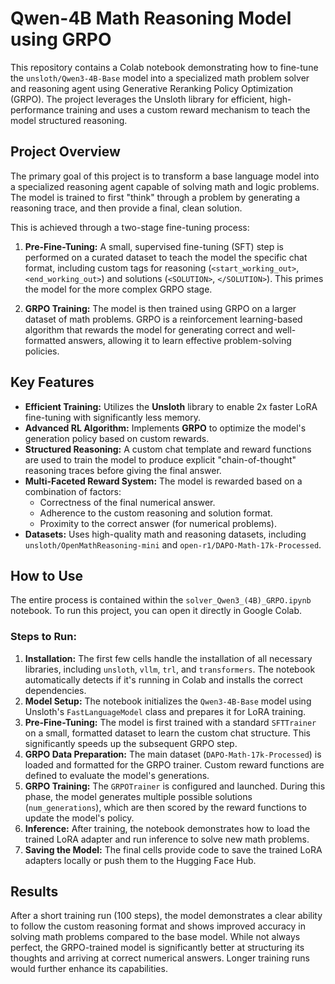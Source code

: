 # Qwen-4B Math Reasoning Model using GRPO

This repository contains a Colab notebook demonstrating how to fine-tune the `unsloth/Qwen3-4B-Base` model into a specialized math problem solver and reasoning agent using Generative Reranking Policy Optimization (GRPO). The project leverages the Unsloth library for efficient, high-performance training and uses a custom reward mechanism to teach the model structured reasoning.

## Project Overview

The primary goal of this project is to transform a base language model into a specialized reasoning agent capable of solving math and logic problems. The model is trained to first "think" through a problem by generating a reasoning trace, and then provide a final, clean solution.

This is achieved through a two-stage fine-tuning process:

1.  **Pre-Fine-Tuning:** A small, supervised fine-tuning (SFT) step is performed on a curated dataset to teach the model the specific chat format, including custom tags for reasoning (`<start_working_out>`, `<end_working_out>`) and solutions (`<SOLUTION>`, `</SOLUTION>`). This primes the model for the more complex GRPO stage.

2.  **GRPO Training:** The model is then trained using GRPO on a larger dataset of math problems. GRPO is a reinforcement learning-based algorithm that rewards the model for generating correct and well-formatted answers, allowing it to learn effective problem-solving policies.

## Key Features

* **Efficient Training:** Utilizes the **Unsloth** library to enable 2x faster LoRA fine-tuning with significantly less memory.
* **Advanced RL Algorithm:** Implements **GRPO** to optimize the model's generation policy based on custom rewards.
* **Structured Reasoning:** A custom chat template and reward functions are used to train the model to produce explicit "chain-of-thought" reasoning traces before giving the final answer.
* **Multi-Faceted Reward System:** The model is rewarded based on a combination of factors:
    * Correctness of the final numerical answer.
    * Adherence to the custom reasoning and solution format.
    * Proximity to the correct answer (for numerical problems).
* **Datasets:** Uses high-quality math and reasoning datasets, including `unsloth/OpenMathReasoning-mini` and `open-r1/DAPO-Math-17k-Processed`.

## How to Use

The entire process is contained within the `solver_Qwen3_(4B)_GRPO.ipynb` notebook. To run this project, you can open it directly in Google Colab.

### Steps to Run:

1.  **Installation:** The first few cells handle the installation of all necessary libraries, including `unsloth`, `vllm`, `trl`, and `transformers`. The notebook automatically detects if it's running in Colab and installs the correct dependencies.
2.  **Model Setup:** The notebook initializes the `Qwen3-4B-Base` model using Unsloth's `FastLanguageModel` class and prepares it for LoRA training.
3.  **Pre-Fine-Tuning:** The model is first trained with a standard `SFTTrainer` on a small, formatted dataset to learn the custom chat structure. This significantly speeds up the subsequent GRPO step.
4.  **GRPO Data Preparation:** The main dataset (`DAPO-Math-17k-Processed`) is loaded and formatted for the GRPO trainer. Custom reward functions are defined to evaluate the model's generations.
5.  **GRPO Training:** The `GRPOTrainer` is configured and launched. During this phase, the model generates multiple possible solutions (`num_generations`), which are then scored by the reward functions to update the model's policy.
6.  **Inference:** After training, the notebook demonstrates how to load the trained LoRA adapter and run inference to solve new math problems.
7.  **Saving the Model:** The final cells provide code to save the trained LoRA adapters locally or push them to the Hugging Face Hub.

## Results

After a short training run (100 steps), the model demonstrates a clear ability to follow the custom reasoning format and shows improved accuracy in solving math problems compared to the base model. While not always perfect, the GRPO-trained model is significantly better at structuring its thoughts and arriving at correct numerical answers. Longer training runs would further enhance its capabilities.
